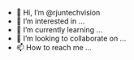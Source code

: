 - 👋 Hi, I’m @rjuntechvision
- 👀 I’m interested in ...
- 🌱 I’m currently learning ...
- 💞️ I’m looking to collaborate on ...
- 📫 How to reach me ...

<!---
rjuntechvision/rjuntechvision is a ✨ special ✨ repository because its `README.md` (this file) appears on your GitHub profile.
You can click the Preview link to take a look at your changes.
--->
